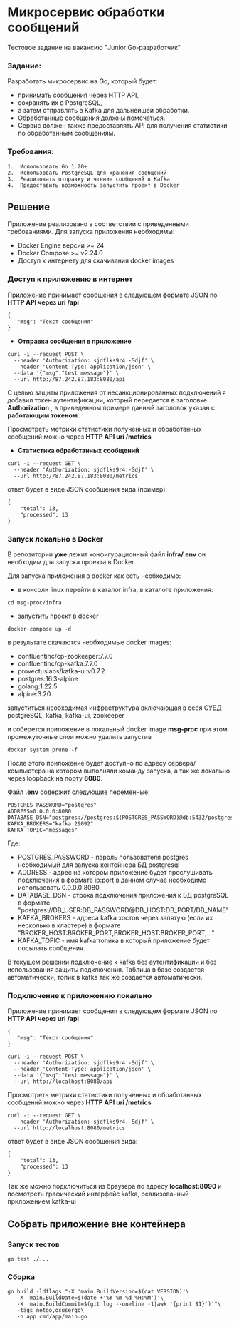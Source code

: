 #  Микросервис обработки сообщений
Тестовое задание на вакансию "Junior Go-разработчик"

### Задание:
Разработать микросервис на Go, который будет:
* принимать сообщения через HTTP API,
* сохранять их в PostgreSQL,
* а затем отправлять в Kafka для дальнейшей обработки.
* Обработанные сообщения должны помечаться.
* Сервис должен также предоставлять API для получения статистики по обработанным сообщениям.

### Требования:
	1.	Использовать Go 1.20+
	2.	Использовать PostgreSQL для хранения сообщений
	3.	Реализовать отправку и чтение сообщений в Kafka
	4.	Предоставить возможность запустить проект в Docker

## Решение

Приложение реализовано в соответствии с приведенными требованиями. Для запуска приложения необходимы:
* Docker Engine версии >= 24
* Docker Compose >= v2.24.0
* Доступ к интернету для скачивания docker images

### Доступ к приложению в интернет
Приложение принимает сообщения в следующем формате JSON по **HTTP API через uri /api**
```
{
   "msg": "Текст сообщения"
}
```
* **Отправка сообщения в приложение**
```
curl -i --request POST \
  --header 'Authorization: sjdflks9r4.-Sdjf' \
  --header 'Content-Type: application/json' \
  --data '{"msg":"test message"}' \
  --url http://87.242.87.183:8080/api
```

С целью защиты приложения от несанкционированных подключений я добавил токен аутентификации, который передается в заголовке **Authorization** , в приведенном примере данный заголовок указан с **работающим токеном**.

Просмотреть метрики статистики полученных и обработанных сообщений можно через **HTTP API uri /metrics**
* **Статистика обработанных сообщений**
```
curl -i --request GET \
  --header 'Authorization: sjdflks9r4.-Sdjf' \
  --url http://87.242.87.183:8080/metrics 
```
ответ будет в виде JSON сообщения вида (пример):
```
{
	"total": 13,
	"processed": 13
}
```

### Запуск локально в Docker

В репозитории **уже** лежит конфигурационный файл **infra/.env** он необходим для запуска проекта в Docker.

Для запуска приложения в docker как есть необходимо:
* в консоли linux перейти в каталог infra, в каталоге приложения:
```
cd msg-proc/infra
```
* запустить проект в docker
```
docker-compose up -d
```
в результате скачаются необходимые docker images:
* confluentinc/cp-zookeeper:7.7.0
* confluentinc/cp-kafka:7.7.0
* provectuslabs/kafka-ui:v0.7.2
* postgres:16.3-alpine
* golang:1.22.5
* alpine:3.20

запуститься необходимая инфраструктура включающая в себя СУБД postgreSQL, kafka, kafka-ui, zookeeper

и соберется приложение в локальный docker image **msg-proc** при этом промежуточные слои можно удалить запустив 
```
docker system prune -f
```
После этого приложение будет доступно по адресу сервера/компьютера на котором выполняли команду запуска, а так же локально через loopback на порту **8080**.


Файл **.env** содержит следующие переменные:
```
POSTGRES_PASSWORD="postgres"
ADDRESS=0.0.0.0:8080
DATABASE_DSN="postgres://postgres:${POSTGRES_PASSWORD}@db:5432/postgres"
KAFKA_BROKERS="kafka:29092"
KAFKA_TOPIC="messages"
```
Где:
* POSTGRES_PASSWORD - пароль пользователя postgres необходимый для запуска контейнера
БД postgresql
* ADDRESS - адрес на котором приложение будет прослушивать подключения в формате ip:port
в данном случае необходимо использовать 0.0.0.0:8080
* DATABASE_DSN - строка подключения приложения к БД postgreSQL в формате "postgres://DB_USER:DB_PASSWORD@DB_HOST:DB_PORT/DB_NAME"
* KAFKA_BROKERS - адреса kafka хостов через запятую (если их несколько в кластере) в формате "BROKER_HOST:BROKER_PORT,BROKER_HOST:BROKER_PORT,..."
* KAFKA_TOPIC - имя kafka топика в который приложение будет посылать сообщения.

В текущем решении подключение к kafka без аутентификации и без использования защиты подключения. Таблица в базе создается автоматически, топик в kafka так же создается автоматически.


### Подключение к приложению локально

Приложение принимает сообщения в следующем формате JSON по **HTTP API через uri /api**
```
{
   "msg": "Текст сообщения"
}
```
```
curl -i --request POST \
  --header 'Authorization: sjdflks9r4.-Sdjf' \
  --header 'Content-Type: application/json' \
  --data '{"msg":"test message"}' \
  --url http://localhost:8080/api 
```

Просмотреть метрики статистики полученных и обработанных сообщений можно через **HTTP API uri /metrics**
```
curl -i --request GET \
  --header 'Authorization: sjdflks9r4.-Sdjf' \
  --url http://localhost:8080/metrics
```
ответ будет в виде JSON сообщения вида:
```
{
	"total": 13,
	"processed": 13
}
```
Так же можно подключиться из браузера по адресу **localhost:8090** и посмотреть графический интерфейс kafka, реализованный приложением kafka-ui

## Собрать приложение вне контейнера
### Запуск тестов
```
go test ./...
```
### Сборка
```
go build -ldflags "-X 'main.BuildVersion=$(cat VERSION)'\
   -X 'main.BuildDate=$(date +'%Y-%m-%d %H:%M')'\
   -X 'main.BuildCommit=$(git log --oneline -1|awk '{print $1}')'"\
   -tags netgo,osusergo\
   -o app cmd/app/main.go
```